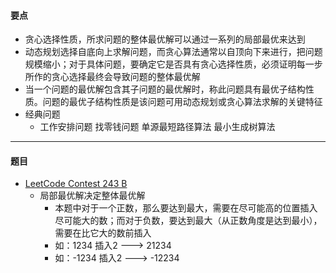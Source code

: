 #### 要点
* 贪心选择性质，所求问题的整体最优解可以通过一系列的局部最优来达到
* 动态规划选择自底向上求解问题，而贪心算法通常以自顶向下来进行，把问题规模缩小；对于具体问题，要确定它是否具有贪心选择性质，必须证明每一步所作的贪心选择最终会导致问题的整体最优解
* 当一个问题的最优解包含其子问题的最优解时，称此问题具有最优子结构性质。问题的最优子结构性质是该问题可用动态规划或贪心算法求解的关键特征
* 经典问题
    * 工作安排问题 找零钱问题 单源最短路径算法 最小生成树算法
---
#### 题目
* [LeetCode Contest 243 B](https://leetcode-cn.com/problems/maximum-value-after-insertion/)
    * 局部最优解决定整体最优解
        * 本题中对于一个正数，那么要达到最大，需要在尽可能高的位置插入尽可能大的数；而对于负数，要达到最大（从正数角度是达到最小），需要在比它大的数前插入
        * 如：1234 插入2 ---> 21234
        * 如：-1234 插入2 ---> -12234
